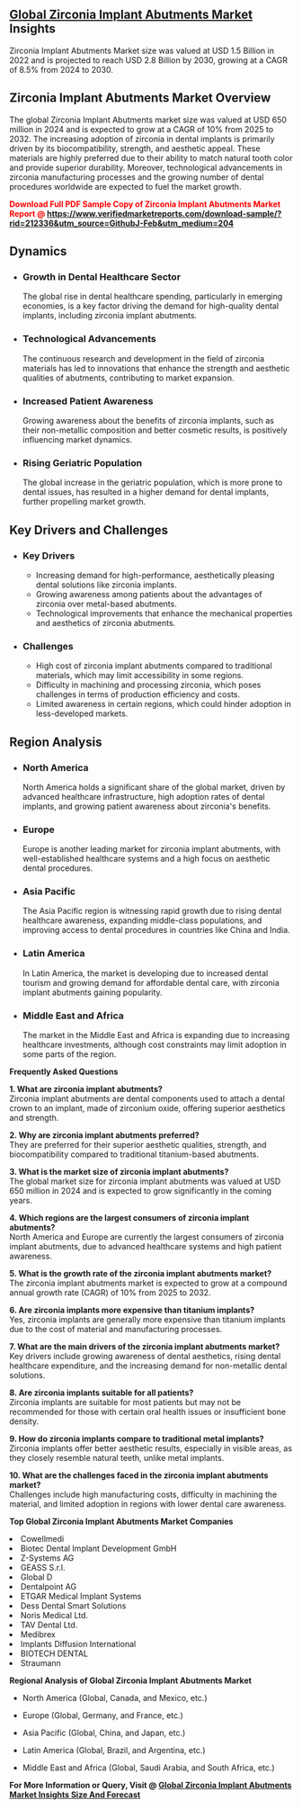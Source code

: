 <h2><a href="https://www.verifiedmarketreports.com/download-sample/?rid=212336&amp;utm_source=GithubJ&amp;utm_medium=204" target="_blank">Global Zirconia Implant Abutments Market</a> Insights</h2><p>Zirconia Implant Abutments Market size was valued at USD 1.5 Billion in 2022 and is projected to reach USD 2.8 Billion by 2030, growing at a CAGR of 8.5% from 2024 to 2030.</p><p> <h2>Zirconia Implant Abutments Market Overview</h2> <p>The global Zirconia Implant Abutments market size was valued at USD 650 million in 2024 and is expected to grow at a CAGR of 10% from 2025 to 2032. The increasing adoption of zirconia in dental implants is primarily driven by its biocompatibility, strength, and aesthetic appeal. These materials are highly preferred due to their ability to match natural tooth color and provide superior durability. Moreover, technological advancements in zirconia manufacturing processes and the growing number of dental procedures worldwide are expected to fuel the market growth.</p> <p><strong><p><span class=""><span style="color: #ff0000;"><strong>Download Full PDF Sample Copy of Zirconia Implant Abutments Market Report</strong> @ </span><a href="https://www.verifiedmarketreports.com/download-sample/?rid=212336&amp;utm_source=GithubJ-Feb&amp;utm_medium=204" target="_blank">https://www.verifiedmarketreports.com/download-sample/?rid=212336&amp;utm_source=GithubJ-Feb&amp;utm_medium=204</a></span></p></strong></p> <h2>Dynamics</h2> <ul> <li><h3>Growth in Dental Healthcare Sector</h3> The global rise in dental healthcare spending, particularly in emerging economies, is a key factor driving the demand for high-quality dental implants, including zirconia implant abutments.</li> <li><h3>Technological Advancements</h3> The continuous research and development in the field of zirconia materials has led to innovations that enhance the strength and aesthetic qualities of abutments, contributing to market expansion.</li> <li><h3>Increased Patient Awareness</h3> Growing awareness about the benefits of zirconia implants, such as their non-metallic composition and better cosmetic results, is positively influencing market dynamics.</li> <li><h3>Rising Geriatric Population</h3> The global increase in the geriatric population, which is more prone to dental issues, has resulted in a higher demand for dental implants, further propelling market growth.</li> </ul> <h2>Key Drivers and Challenges</h2> <ul> <li><h3>Key Drivers</h3> <ul> <li>Increasing demand for high-performance, aesthetically pleasing dental solutions like zirconia implants.</li> <li>Growing awareness among patients about the advantages of zirconia over metal-based abutments.</li> <li>Technological improvements that enhance the mechanical properties and aesthetics of zirconia abutments.</li> </ul> </li> <li><h3>Challenges</h3> <ul> <li>High cost of zirconia implant abutments compared to traditional materials, which may limit accessibility in some regions.</li> <li>Difficulty in machining and processing zirconia, which poses challenges in terms of production efficiency and costs.</li> <li>Limited awareness in certain regions, which could hinder adoption in less-developed markets.</li> </ul> </li> </ul> <h2>Region Analysis</h2> <ul> <li><h3>North America</h3> North America holds a significant share of the global market, driven by advanced healthcare infrastructure, high adoption rates of dental implants, and growing patient awareness about zirconia's benefits.</li> <li><h3>Europe</h3> Europe is another leading market for zirconia implant abutments, with well-established healthcare systems and a high focus on aesthetic dental procedures.</li> <li><h3>Asia Pacific</h3> The Asia Pacific region is witnessing rapid growth due to rising dental healthcare awareness, expanding middle-class populations, and improving access to dental procedures in countries like China and India.</li> <li><h3>Latin America</h3> In Latin America, the market is developing due to increased dental tourism and growing demand for affordable dental care, with zirconia implant abutments gaining popularity.</li> <li><h3>Middle East and Africa</h3> The market in the Middle East and Africa is expanding due to increasing healthcare investments, although cost constraints may limit adoption in some parts of the region.</li> </ul> <p><strong>Frequently Asked Questions</strong></p> <p><strong>1. What are zirconia implant abutments?</strong><br>Zirconia implant abutments are dental components used to attach a dental crown to an implant, made of zirconium oxide, offering superior aesthetics and strength.</p> <p><strong>2. Why are zirconia implant abutments preferred?</strong><br>They are preferred for their superior aesthetic qualities, strength, and biocompatibility compared to traditional titanium-based abutments.</p> <p><strong>3. What is the market size of zirconia implant abutments?</strong><br>The global market size for zirconia implant abutments was valued at USD 650 million in 2024 and is expected to grow significantly in the coming years.</p> <p><strong>4. Which regions are the largest consumers of zirconia implant abutments?</strong><br>North America and Europe are currently the largest consumers of zirconia implant abutments, due to advanced healthcare systems and high patient awareness.</p> <p><strong>5. What is the growth rate of the zirconia implant abutments market?</strong><br>The zirconia implant abutments market is expected to grow at a compound annual growth rate (CAGR) of 10% from 2025 to 2032.</p> <p><strong>6. Are zirconia implants more expensive than titanium implants?</strong><br>Yes, zirconia implants are generally more expensive than titanium implants due to the cost of material and manufacturing processes.</p> <p><strong>7. What are the main drivers of the zirconia implant abutments market?</strong><br>Key drivers include growing awareness of dental aesthetics, rising dental healthcare expenditure, and the increasing demand for non-metallic dental solutions.</p> <p><strong>8. Are zirconia implants suitable for all patients?</strong><br>Zirconia implants are suitable for most patients but may not be recommended for those with certain oral health issues or insufficient bone density.</p> <p><strong>9. How do zirconia implants compare to traditional metal implants?</strong><br>Zirconia implants offer better aesthetic results, especially in visible areas, as they closely resemble natural teeth, unlike metal implants.</p> <p><strong>10. What are the challenges faced in the zirconia implant abutments market?</strong><br>Challenges include high manufacturing costs, difficulty in machining the material, and limited adoption in regions with lower dental care awareness.</p> </p><p><strong>Top Global Zirconia Implant Abutments Market Companies</strong></p><div data-test-id=""><p><li>Cowellmedi</li><li> Biotec Dental Implant Development GmbH</li><li> Z-Systems AG</li><li> GEASS S.r.l.</li><li> Global D</li><li> Dentalpoint AG</li><li> ETGAR Medical Implant Systems</li><li> Dess Dental Smart Solutions</li><li> Noris Medical Ltd.</li><li> TAV Dental Ltd.</li><li> Medibrex</li><li> Implants Diffusion International</li><li> BIOTECH DENTAL</li><li> Straumann</li></p><div><strong>Regional Analysis of&nbsp;Global Zirconia Implant Abutments Market</strong></div><ul><li dir="ltr"><p dir="ltr">North America&nbsp;(Global, Canada, and Mexico, etc.)</p></li><li dir="ltr"><p dir="ltr">Europe (Global, Germany, and France, etc.)</p></li><li dir="ltr"><p dir="ltr">Asia Pacific&nbsp;(Global, China, and Japan, etc.)</p></li><li dir="ltr"><p dir="ltr">Latin America&nbsp;(Global, Brazil, and Argentina, etc.)</p></li><li dir="ltr">Middle East and Africa&nbsp;(Global, Saudi Arabia, and South Africa, etc.)</li></ul><p><strong>For More Information or Query, Visit @&nbsp;</strong><strong><a href="https://www.verifiedmarketreports.com/product/zirconia-implant-abutments-market/?utm_source=GithubJ&amp;utm_medium=204" target="_blank">Global Zirconia Implant Abutments Market Insights Size And Forecast</a></strong></p></div>

